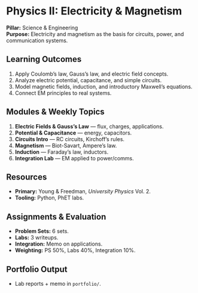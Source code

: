 # Physics II: Electricity & Magnetism
**Pillar:** Science & Engineering  
**Purpose:** Electricity and magnetism as the basis for circuits, power, and communication systems.

## Learning Outcomes
1. Apply Coulomb’s law, Gauss’s law, and electric field concepts.
2. Analyze electric potential, capacitance, and simple circuits.
3. Model magnetic fields, induction, and introductory Maxwell’s equations.
4. Connect EM principles to real systems.

## Modules & Weekly Topics
1. **Electric Fields & Gauss’s Law** — flux, charges, applications.
2. **Potential & Capacitance** — energy, capacitors.
3. **Circuits Intro** — RC circuits, Kirchoff’s rules.
4. **Magnetism** — Biot-Savart, Ampere’s law.
5. **Induction** — Faraday’s law, inductors.
6. **Integration Lab** — EM applied to power/comms.

## Resources
- **Primary:** Young & Freedman, *University Physics* Vol. 2.
- **Tooling:** Python, PhET labs.

## Assignments & Evaluation
- **Problem Sets:** 6 sets.
- **Labs:** 3 writeups.
- **Integration:** Memo on applications.
- **Weighting:** PS 50%, Labs 40%, Integration 10%.

## Portfolio Output
- Lab reports + memo in `portfolio/`.
